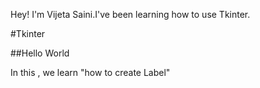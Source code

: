 Hey! I'm Vijeta Saini.I've been learning how to use Tkinter.

#Tkinter


##Hello World

<p>In this , we learn "how to create Label"</p>



